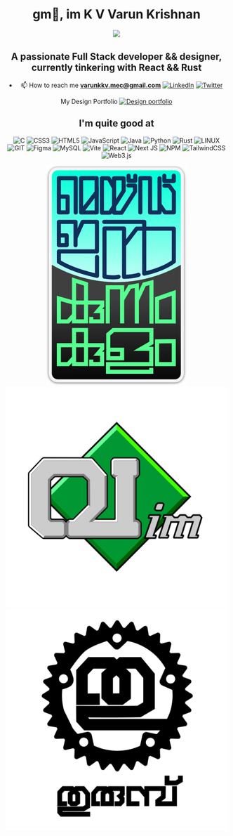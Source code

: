 <div align="center">
 


<h1 align="center">gm👋, im K V Varun Krishnan</h1>

 <img src = "https://media.tenor.com/GfSX-u7VGM4AAAAC/coding.gif" >
<h2 align="center">A passionate Full Stack developer && designer, currently tinkering with React && Rust</h2>

- 📫 How to reach me **varunkkv.mec@gmail.com**
[![LinkedIn](https://img.shields.io/badge/LinkedIn-%230077B5.svg?logo=linkedin&logoColor=white)](https://linkedin.com/in/hi-from-varun-) [![Twitter](https://img.shields.io/badge/Twitter-%231DA1F2.svg?logo=Twitter&logoColor=white)](https://twitter.com/theVRN21) 



My Design Portfolio
<a href = "https://www.figma.com/file/lLZ2Vxs5FLIAhwlUDUuC0V/PortFolio?type=design&node-id=0-1&mode=design&t=YoYBXWp0JC54xvIK-0">
![Design portfolio ](https://img.shields.io/badge/figma-%23F24E1E.svg?style=for-the-badge&logo=figma&logoColor=white)
<a/>

## I'm quite good at
![C](https://img.shields.io/badge/c-%2300599C.svg?style=for-the-badge&logo=c&logoColor=white) ![CSS3](https://img.shields.io/badge/css3-%231572B6.svg?style=for-the-badge&logo=css3&logoColor=white) ![HTML5](https://img.shields.io/badge/html5-%23E34F26.svg?style=for-the-badge&logo=html5&logoColor=white) ![JavaScript](https://img.shields.io/badge/javascript-%23323330.svg?style=for-the-badge&logo=javascript&logoColor=%23F7DF1E) ![Java](https://img.shields.io/badge/java-%23ED8B00.svg?style=for-the-badge&logo=openjdk&logoColor=white) ![Python](https://img.shields.io/badge/python-3670A0?style=for-the-badge&logo=python&logoColor=ffdd54) ![Rust](https://img.shields.io/badge/rust-%23000000.svg?style=for-the-badge&logo=rust&logoColor=white) ![LINUX](https://img.shields.io/badge/Linux-FCC624?style=for-the-badge&logo=linux&logoColor=black) ![GIT](https://img.shields.io/badge/Git-fc6d26?style=for-the-badge&logo=git&logoColor=white) ![Figma](https://img.shields.io/badge/figma-%23F24E1E.svg?style=for-the-badge&logo=figma&logoColor=white) ![MySQL](https://img.shields.io/badge/mysql-%2300000f.svg?style=for-the-badge&logo=mysql&logoColor=white) ![Vite](https://img.shields.io/badge/vite-%23646CFF.svg?style=for-the-badge&logo=vite&logoColor=white) ![React](https://img.shields.io/badge/react-%2320232a.svg?style=for-the-badge&logo=react&logoColor=%2361DAFB) ![Next JS](https://img.shields.io/badge/Next-black?style=for-the-badge&logo=next.js&logoColor=white) ![NPM](https://img.shields.io/badge/NPM-%23CB3837.svg?style=for-the-badge&logo=npm&logoColor=white) ![TailwindCSS](https://img.shields.io/badge/tailwindcss-%2338B2AC.svg?style=for-the-badge&logo=tailwind-css&logoColor=white) ![Web3.js](https://img.shields.io/badge/web3.js-F16822?style=for-the-badge&logo=web3.js&logoColor=white)


 ![made-in-kunnamkulam](https://raw.githubusercontent.com/TheoIsDumb/charapara/master/static/kunnamkulam_optimized.svg)
 ![vim-uyr](https://raw.githubusercontent.com/TheoIsDumb/charapara/master/static/stickers/vim2.svg)
 ![trust-the-rusty](https://raw.githubusercontent.com/TheoIsDumb/charapara/master/static/stickers/rust.svg)



</div>
